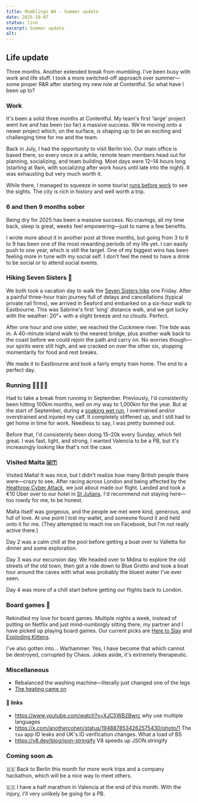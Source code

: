 ```yaml
---
title: Mumblings №9 - Summer update
date: 2025-10-07
status: live
excerpt: Summer update
alt:
---
```


## Life update

Three months. Another extended break from mumbling. I've been busy with work and life stuff. I took a more switched-off approach over summer—some proper R&R after starting my new role at Contentful. So what have I been up to?

### Work

It's been a solid three months at Contentful. My team's first 'large' project went live and has been (so far) a massive success. We're moving onto a newer project which, on the surface, is shaping up to be an exciting and challenging time for me and the team.

Back in July, I had the opportunity to visit Berlin too. Our main office is based there, so every once in a while, remote team members head out for planning, socializing, and team building. Most days were 12–14 hours long (starting at 9am, with socializing after work hours until late into the night). It was exhausting but very much worth it.

While there, I managed to squeeze in some tourist [runs before work](https://www.strava.com/activities/15282620324) to see the sights. The city is rich in history and well worth a trip.

### 6 and then 9 months sober

Being dry for 2025 has been a massive success. No cravings, all my time back, sleep is great, weeks feel empowering—just to name a few benefits.

I wrote more about it in another post at three months, but going from 3 to 6 to 9 has been one of the most rewarding periods of my life yet. I can easily push to one year, which is still the target. One of my biggest wins has been feeling more in tune with my social self. I don't feel the need to have a drink to be social or to attend social events.

### Hiking Seven Sisters 🌅

We both took a vacation day to walk the [Seven Sisters hike](https://www.strava.com/activities/15549885160) one Friday. After a painful three-hour train journey full of delays and cancellations (typical private rail firms), we arrived in Seaford and embarked on a six-hour walk to Eastbourne. This was Sabrine's first 'long' distance walk, and we got lucky with the weather: 20°+ with a slight breeze and no clouds. Perfect.

After one hour and one sister, we reached the Cuckmere river. The tide was in. A 40-minute inland walk to the nearest bridge, plus another walk back to the coast before we could rejoin the path and carry on. No worries though—our spirits were still high, and we cracked on over the other six, stopping momentarily for food and rest breaks.

We made it to Eastbourne and took a fairly empty train home. The end to a perfect day.

### Running 🏃🏻‍♂️‍➡️

Had to take a break from running in September. Previously, I'd consistently been hitting 100km months, well on my way to 1,000km for the year. But at the start of September, during a [soaking wet run](https://www.strava.com/activities/15679845286), I overtrained and/or overstrained and injured my calf. It completely stiffened up, and I still had to get home in time for work. Needless to say, I was pretty bummed out.

Before that, I'd consistently been doing 15–20k every Sunday, which felt great. I was fast, light, and strong. I wanted Valencia to be a PB, but it's increasingly looking like that's not the case.

### Visited Malta 🇲🇹

Visited Malta! It was nice, but I didn't realize how many British people there were—crazy to see. After racing across London and being affected by the [Heathrow Cyber Attack](https://www.bbc.co.uk/news/articles/c3drpgv33pxo), we just about made our flight. Landed and took a €10 Uber over to our hotel in [St Julians](https://en.wikipedia.org/wiki/St._Julian%27s,_Malta). I'd recommend not staying here—too rowdy for me, to be honest.

Malta itself was gorgeous, and the people we met were kind, generous, and full of love. At one point I lost my wallet, and someone found it and held onto it for me. (They attempted to reach me on Facebook, but I'm not really active there.)

Day 2 was a calm chill at the pool before getting a boat over to Valletta for dinner and some exploration.

Day 3 was our excursion day. We headed over to Mdina to explore the old streets of the old town, then got a ride down to Blue Grotto and took a boat tour around the caves with what was probably the bluest water I've ever seen.

Day 4 was more of a chill start before getting our flights back to London.

### Board games 🎲

Rekindled my love for board games. Multiple nights a week, instead of putting on Netflix and just mind-numbingly sitting there, my partner and I have picked up playing board games. Our current picks are [Here to Slay](https://unstablegames.com/collections/here-to-slay/products/here-to-slay-base-game) and [Exploding Kittens](https://www.explodingkittens.com/collections/game-bundles).

I've also gotten into... Warhammer. Yes, I have become that which cannot be destroyed, corrupted by Chaos. Jokes aside, it's extremely therapeutic.

### Miscellaneous

- Rebalanced the washing machine—literally just changed one of the legs
- [The heating came on](https://pbs.twimg.com/media/GXVpxm0WwAACgML.jpg)

#### 🔗 links
- https://www.youtube.com/watch?v=XJC5WB2Bwrc why use multiple languages
- https://x.com/anothercohen/status/1948878534262575430/photo/1 The `tea` app ID leaks and UK's ID verification changes. What a load of BS
- https://v8.dev/blog/json-stringify V8 speeds up JSON.stringify

### Coming soon 🔜

🇩🇪 Back to Berlin this month for more work trips and a company hackathon, which will be a nice way to meet others.

🇪🇸 I have a half marathon in Valencia at the end of this month. With the injury, I'll very unlikely be going for a PB.
